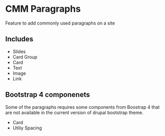 # CMM Paragraphs

Feature to add commonly used paragraphs on a site

## Includes
* Slides
* Card Group
* Card 
* Text
* Image
* Link

## Bootstrap 4 componenets

Some of the paragraphs requires some components from Boostrap 4 that are not available in the current version of drupal bootstrap theme.
* Card
* Utiliy Spacing


